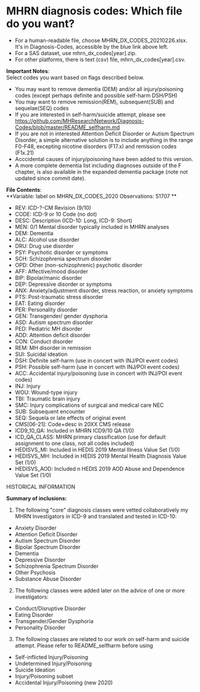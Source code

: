 

# MHRN diagnosis codes: Which file do you want?
 * For a human-readable file, choose MHRN_DX_CODES_20210226.xlsx. It's in Diagnosis-Codes, accessible by the blue link above left.
 * For a SAS dataset, use mhrn_dx_codes[year].zip.  
 * For other platforms, there is text (csv) file, mhrn_dx_codes[year].csv. 

 **Important Notes**: 	
Select codes you want based on flags described below.
* You may want to remove dementia (DEM) and/or all injury/poisoning codes (except perhaps definite and possible self-harm DSH/PSH)
* You may want to remove remission(REM), subsequent(SUB) and sequelae(SEQ) codes
* If you are interested in self-harm/suicide attempt, please see https://github.com/MHResearchNetwork/Diagnosis-Codes/blob/master/README_selfharm.md
* If you are not in interested Attention Deficit Disorder or Autism Spectrum Disorder, a simple alternative solution is to include anything in the range F0-F48, excepting nicotine disorders (F17.x) and remission codes (F1x.21)
* Acccidental causes of injury/poisoning have been added to this version.
* A more complete dementia list including diagnoses outside of the F chapter, is also available in the expanded dementia package (note not updated since commit date).
 
 **File Contents**: 	
**Variable: label on  MHRN_DX_CODES_2020           Observations:        51707    **        

* REV:	ICD-?-CM Revision (9/10)
* CODE:	ICD-9 or 10 Code (no dot)
* DESC:	Description (ICD-10: Long, ICD-9: Short)
* MEN:	0/1 Mental disorder typically included in MHRN analyses
* DEM:	Dementia
* ALC:	Alcohol use disorder
* DRU:	Drug use disorder
* PSY:	Psychotic disorder or symptoms
* SCH:	Schizophrenia spectrum disorder
* OPD:	Other (non-schizophrenic) psychotic disorder
* AFF:	Affective/mood disorder
* BIP:	Bipolar/manic disorder
* DEP:	Depressive disorder or symptoms
* ANX:	Anxiety/adjustment disorder, stress reaction, or anxiety symptoms
* PTS:	Post-traumatic stress disorder
* EAT:	Eating disorder
* PER:	Personality disorder
* GEN:	Transgender/ gender dysphoria
* ASD:	Autism spectrum disorder
* PED:	Pediatric MH disorder
* ADD:	Attention deficit disorder
* CON:	Conduct disorder
* REM:	MH disorder in remission
* SUI:	Suicidal ideation
* DSH:	Definite self-harm (use in concert with INJ/POI event codes)
* PSH:	Possible self-harm (use in concert with INJ/POI event codes)
* ACC:	Accidental injury/poisoning (use in concert with INJ/POI event codes)
* INJ:	Injury
* WOU:	Wound-type injury
* TBI:	Traumatic brain injury
* SMC:	Injury complications of surgical and medical care NEC
* SUB:	Subsequent encounter
* SEQ:	Sequela or late effects of original event
* CMS[06-21]: 	Code+desc in 20XX CMS release
* ICD9_10_QA:	Included in MHRN ICD9/10 QA (1/0)
* ICD_QA_CLASS:	MHRN primary classification (use for default assignment to one class, not all codes included)
* HEDISVS_MI:	Included in HEDIS 2019 Mental Illness Value Set (1/0)
* HEDISVS_MH:	Included in HEDIS 2019 Mental Health Diagnosis Value Set (1/0)
* HEDISVS_AOD: 	Included n HEDIS 2019 AOD Abuse and Dependence Value Set (1/0)
    
 HISTORICAL INFORMATION

**Summary of inclusions:**
1.  The following "core" diagnosis classes were vetted collaboratively my MHRN Investigators in ICD-9 and translated and tested in ICD-10:
* Anxiety Disorder 
* Attention Deficit Disorder
* Autism Spectrum Disorder
* Bipolar Spectrum Disorder
* Dementia 
* Depressive Disorder 
* Schizophrenia Spectrum Disorder
* Other Psychosis
* Substance Abuse Disorder

2.  The following classes were added later on the advice of one or more investigators:                                   
* Conduct/Disruptive Disorder          
* Eating Disorder
* Transgender/Gender Dysphoria
* Personality Disorder 

3.  The following classes are related to our work on self-harm and suicide attempt.  Please refer to README_selfharm before using 
* Self-inflicted Injury/Poisoning 
* Undetermined Injury/Poisoning   
* Suicide Ideation                       
* Injury/Poisoning subset 
* Accidental Injury/Poisoning (new 2020)




